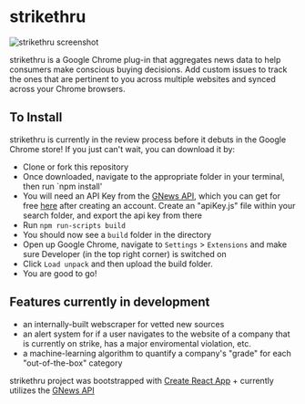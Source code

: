 # strikethru

![strikethru screenshot](https://i.imgur.com/pa7CpSX.png)

strikethru is a Google Chrome plug-in that aggregates news data to help consumers make conscious buying decisions. Add custom issues to track the ones that are pertinent to you across multiple websites and synced across your Chrome browsers.


## To Install

strikethru is currently in the review process before it debuts in the Google Chrome store! If you just can't wait, you can download it by:

 - Clone or fork this repository
 - Once downloaded, navigate to the appropriate folder in your terminal, then run `npm install'
 - You will need an API Key from the [GNews API](https://https://gnews.io/), which you can get for free [here](https://https://gnews.io/#pricing) after creating an account. Create an "apiKey.js" file within your search folder, and export the api key from there
 - Run `npm run-scripts build`
 - You should now see a `build` folder in the directory
 - Open up Google Chrome, navigate to `Settings` > `Extensions` and make sure Developer (in the top right corner) is switched on
 - Click `Load unpack` and then upload the build folder.
 - You are good to go!


## Features currently in development

- an internally-built webscraper for vetted new sources
- an alert system for if a user navigates to the website of a company that is currently on strike, has a major enviromental violation, etc.
- a machine-learning algorithm to quantify a company's "grade" for each "out-of-the-box" category

strikethru project was bootstrapped with [Create React App](https://github.com/facebook/create-react-app) + currently utilizes the [GNews API](https://https://gnews.io/)
